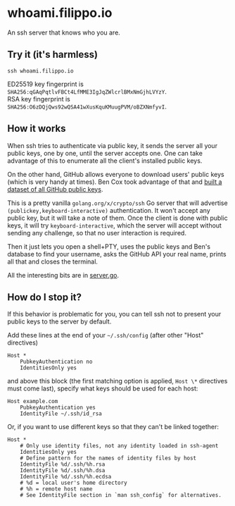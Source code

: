 # whoami.filippo.io
An ssh server that knows who you are.

## Try it (it's harmless)

```
ssh whoami.filippo.io
```

ED25519 key fingerprint is `SHA256:qGAqPqtlvFBCt4LfMME3IgJqZWlcrlBMxNmGjhLVYzY`.  
RSA key fingerprint is `SHA256:O6zDQjQws92wQSA41wXusKquKMuugPVM/oBZXNmfyvI`.

## How it works

When ssh tries to authenticate via public key, it sends the server all your public keys, one by one, until the server accepts one. One can take advantage of this to enumerate all the client's installed public keys.

On the other hand, GitHub allows everyone to download users' public keys (which is very handy at times). Ben Cox took advantage of that and [built a dataset of all GitHub public keys](https://blog.benjojo.co.uk/post/auditing-github-users-keys).

This is a pretty vanilla `golang.org/x/crypto/ssh` Go server that will advertise `(publickey,keyboard-interactive)` authentication. It won't accept any public key, but it will take a note of them. Once the client is done with public keys, it will try `keyboard-interactive`, which the server will accept without sending any challenge, so that no user interaction is required.

Then it just lets you open a shell+PTY, uses the public keys and Ben's database to find your username, asks the GitHub API your real name, prints all that and closes the terminal.  

All the interesting bits are in [server.go](https://github.com/FiloSottile/whosthere/blob/master/server.go).

## How do I stop it?

If this behavior is problematic for you, you can tell ssh not to present your public keys to the server by default.

Add these lines at the end of your `~/.ssh/config` (after other "Host" directives)

```
Host *
    PubkeyAuthentication no
    IdentitiesOnly yes
```

and above this block (the first matching option is applied,
`Host \*` directives must come last),
specify what keys should be used for each host:

```
Host example.com
    PubkeyAuthentication yes
    IdentityFile ~/.ssh/id_rsa
```

Or, if you want to use different keys so that they can't be linked together:

```
Host *
    # Only use identity files, not any identity loaded in ssh-agent
    IdentitiesOnly yes
    # Define pattern for the names of identity files by host
    IdentityFile %d/.ssh/%h.rsa
    IdentityFile %d/.ssh/%h.dsa
    IdentityFile %d/.ssh/%h.ecdsa
    # %d = local user's home directory
    # %h = remote host name
    # See IdentityFile section in `man ssh_config` for alternatives.
```
